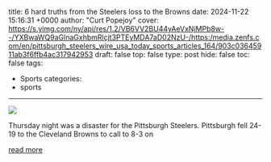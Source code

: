 title: 6 hard truths from the Steelers loss to the Browns
date: 2024-11-22 15:16:31 +0000
author: "Curt Popejoy"
cover: https://s.yimg.com/ny/api/res/1.2/VB6VV2BU44yAeVxNjMPb8w--/YXBwaWQ9aGlnaGxhbmRlcjt3PTEyMDA7aD02NzU-/https:/media.zenfs.com/en/pittsburgh_steelers_wire_usa_today_sports_articles_164/903c03645911ab3f6ffb4ac317942953
draft: false
top: false
type: post
hide: false
toc: false
tags:
  - Sports
categories:
  - sports
---

![](https://s.yimg.com/ny/api/res/1.2/VB6VV2BU44yAeVxNjMPb8w--/YXBwaWQ9aGlnaGxhbmRlcjt3PTEyMDA7aD02NzU-/https:/media.zenfs.com/en/pittsburgh_steelers_wire_usa_today_sports_articles_164/903c03645911ab3f6ffb4ac317942953)

Thursday night was a disaster for the Pittsburgh Steelers. Pittsburgh fell 24-19 to the Cleveland Browns to call to 8-3 on

[read more](https://steelerswire.usatoday.com/lists/steelers-browns-russell-wilson-nfl-george-pickens/)
